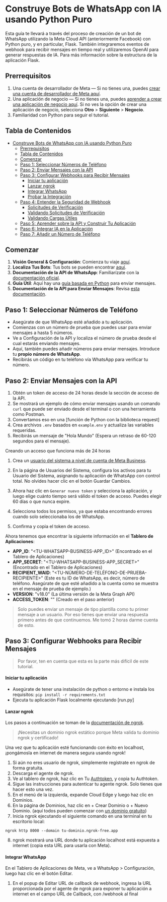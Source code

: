 # Construye Bots de WhatsApp con IA usando Python Puro

Esta guía te llevará a través del proceso de creación de un bot de WhatsApp utilizando la Meta Cloud API (anteriormente Facebook) con Python puro, y en particular, Flask. También integraremos eventos de webhook para recibir mensajes en tiempo real y utilizaremos OpenAI para generar respuestas de IA. Para más información sobre la estructura de la aplicación Flask.

## Prerrequisitos

1. Una cuenta de desarrollador de Meta — Si no tienes una, puedes [crear una cuenta de desarrollador de Meta aquí](https://developers.facebook.com/).
2. Una aplicación de negocio — Si no tienes una, puedes [aprender a crear una aplicación de negocio aquí](https://developers.facebook.com/docs/development/create-an-app/). Si no ves la opción de crear una aplicación de negocio, selecciona **Otro** > **Siguiente** > **Negocio**.
3. Familiaridad con Python para seguir el tutorial.

## Tabla de Contenidos

- [Construye Bots de WhatsApp con IA usando Python Puro](#construye-bots-de-whatsapp-con-ia-usando-python-puro)
  - [Prerrequisitos](#prerrequisitos)
  - [Tabla de Contenidos](#tabla-de-contenidos)
  - [Comenzar](#comenzar)
  - [Paso 1: Seleccionar Números de Teléfono](#paso-1-seleccionar-números-de-teléfono)
  - [Paso 2: Enviar Mensajes con la API](#paso-2-enviar-mensajes-con-la-api)
  - [Paso 3: Configurar Webhooks para Recibir Mensajes](#paso-3-configurar-webhooks-para-recibir-mensajes)
    - [Iniciar tu aplicación](#iniciar-tu-aplicación)
    - [Lanzar ngrok](#lanzar-ngrok)
    - [Integrar WhatsApp](#integrar-whatsapp)
    - [Probar la Integración](#probar-la-integración)
  - [Paso 4: Entender la Seguridad de Webhook](#paso-4-entender-la-seguridad-de-webhook)
    - [Solicitudes de Verificación](#solicitudes-de-verificación)
    - [Validando Solicitudes de Verificación](#validando-solicitudes-de-verificación)
    - [Validando Cargas Útiles](#validando-cargas-útiles)
  - [Paso 5: Aprender sobre la API y Construir Tu Aplicación](#paso-5-aprender-sobre-la-api-y-construir-tu-aplicación)
  - [Paso 6: Integrar IA en la Aplicación](#paso-6-integrar-ia-en-la-aplicación)
  - [Paso 7: Añadir un Número de Teléfono](#paso-7-añadir-un-número-de-teléfono)

## Comenzar

1. **Visión General & Configuración**: Comienza tu viaje [aquí](https://developers.facebook.com/docs/whatsapp/cloud-api/get-started).
2. **Localiza Tus Bots**: Tus bots se pueden encontrar [aquí](https://developers.facebook.com/apps/).
3. **Documentación de la API de WhatsApp**: Familiarízate con la [documentación oficial](https://developers.facebook.com/docs/whatsapp).
4. **Guía Útil**: Aquí hay una [guía basada en Python](https://developers.facebook.com/blog/post/2022/10/24/sending-messages-with-whatsapp-in-your-python-applications/) para enviar mensajes.
5. **Documentación de la API para Enviar Mensajes**: Revisa [esta documentación](https://developers.facebook.com/docs/whatsapp/cloud-api/guides/send-messages).

## Paso 1: Seleccionar Números de Teléfono

- Asegúrate de que WhatsApp esté añadido a tu aplicación.
- Comienzas con un número de prueba que puedes usar para enviar mensajes a hasta 5 números.
- Ve a Configuración de la API y localiza el número de prueba desde el cual estarás enviando mensajes.
- Aquí, también puedes añadir números para enviar mensajes. Introduce tu **propio número de WhatsApp**.
- Recibirás un código en tu teléfono vía WhatsApp para verificar tu número.

## Paso 2: Enviar Mensajes con la API

1. Obtén un token de acceso de 24 horas desde la sección de acceso de la API.
2. Se mostrará un ejemplo de cómo enviar mensajes usando un comando `curl` que puede ser enviado desde el terminal o con una herramienta como Postman.
3. Convertamos eso en una [función de Python con la biblioteca request]
4. Crea archivos `.env` basados en `example.env` y actualiza las variables requeridas.
5. Recibirás un mensaje de "Hola Mundo" (Espera un retraso de 60-120 segundos para el mensaje).

Creando un acceso que funciona más de 24 horas

1. Crea un [usuario del sistema a nivel de cuenta de Meta Business](https://business.facebook.com/settings/system-users).
2. En la página de Usuarios del Sistema, configura los activos para tu Usuario del Sistema, asignando tu aplicación de WhatsApp con control total. No olvides hacer clic en el botón Guardar Cambios.

3. Ahora haz clic en `Generar nuevo token` y selecciona la aplicación, y luego elige cuánto tiempo será válido el token de acceso. Puedes elegir 60 días o que nunca expire.
4. Selecciona todos los permisos, ya que estaba encontrando errores cuando solo seleccionaba los de WhatsApp.
5. Confirma y copia el token de acceso.

Ahora tenemos que encontrar la siguiente información en el **Tablero de Aplicaciones**:

- **APP_ID**: "<TU-WHATSAPP-BUSINESS-APP_ID>" (Encontrado en el Tablero de Aplicaciones)
- **APP_SECRET**: "<TU-WHATSAPP-BUSINESS-APP_SECRET>" (Encontrado en el Tablero de Aplicaciones)
- **RECIPIENT_WAID**: "<TU-NÚMERO-DE-TELÉFONO-DE-PRUEBA-RECIPIENTE>" (Este es tu ID de WhatsApp, es decir, número de teléfono. Asegúrate de que esté añadido a la cuenta como se muestra en el mensaje de prueba de ejemplo.)
- **VERSION**: "v18.0" (La última versión de la Meta Graph API)
- **ACCESS_TOKEN**: "<TU-TOKEN-DE-ACCESO-DE-USUARIO-DEL-SISTEMA>" (Creado en el paso anterior)

> Solo puedes enviar un mensaje de tipo plantilla como tu primer mensaje a un usuario. Por eso tienes que enviar una respuesta primero antes de que continuemos. Me tomó 2 horas darme cuenta de esto.

## Paso 3: Configurar Webhooks para Recibir Mensajes

> Por favor, ten en cuenta que esta es la parte más difícil de este tutorial.

#### Iniciar tu aplicación

- Asegúrate de tener una instalación de python o entorno e instala los requisitos: `pip install -r requirements.txt`
- Ejecuta tu aplicación Flask localmente ejecutando [run.py]

#### Lanzar ngrok

Los pasos a continuación se toman de la [documentación de ngrok](https://ngrok.com/docs/integrations/whatsapp/webhooks/).

> ¡Necesitas un dominio ngrok estático porque Meta valida tu dominio ngrok y certificado!

Una vez que tu aplicación esté funcionando con éxito en localhost, ¡pongámosla en internet de manera segura usando ngrok!

1. Si aún no eres usuario de ngrok, simplemente regístrate en ngrok de forma gratuita.
2. Descarga el agente de ngrok.
3. Ve al tablero de ngrok, haz clic en Tu [Authtoken](https://dashboard.ngrok.com/get-started/your-authtoken), y copia tu Authtoken.
4. Sigue las instrucciones para autenticar tu agente ngrok. Solo tienes que hacer esto una vez.
5. En el menú de la izquierda, expande Cloud Edge y luego haz clic en Dominios.
6. En la página de Dominios, haz clic en + Crear Dominio o + Nuevo Dominio. (aquí todos pueden comenzar con [un dominio gratuito](https://ngrok.com/blog-post/free-static-domains-ngrok-users))
7. Inicia ngrok ejecutando el siguiente comando en una terminal en tu escritorio local:

```
ngrok http 8000 --domain tu-dominio.ngrok-free.app
```

8. ngrok mostrará una URL donde tu aplicación localhost está expuesta a internet (copia esta URL para usarla con Meta).

#### Integrar WhatsApp

En el Tablero de Aplicaciones de Meta, ve a WhatsApp > Configuración, luego haz clic en el botón Editar.

1. En el popup de Editar URL de callback de webhook, ingresa la URL proporcionada por el agente de ngrok para exponer tu aplicación a internet en el campo URL de Callback, con /webhook al final
